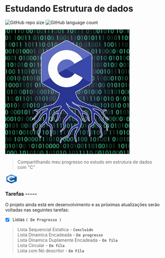 # Estudando Estrutura de dados

<!---Esses são exemplos. Veja https://shields.io para outras pessoas ou para personalizar este conjunto de escudos. Você pode querer incluir dependências, status do projeto e informações de licença aqui--->

![GitHub repo size](https://img.shields.io/github/repo-size/K3inn/Estrutura-de-dados)
![GitHub language count](https://img.shields.io/github/languages/count/K3inn/Estrutura-de-dados)

<img src="https://github.com/K3inn/Estrutura-de-dados/blob/main/assets/cover.png">

> Compartilhando meu progresso no estudo em estrutura de dados com "C"
<img align="center" alt="Rafa-Csharp" height="30" width="40" src="https://raw.githubusercontent.com/devicons/devicon/master/icons/c/c-original.svg">


### Tarefas -----

O projeto ainda está em desenvolvimento e as próximas atualizações serão voltadas nas seguintes tarefas:

- [x] Listas ```( Em Progresso )```
> Lista Sequencial Estatica - **```Concluido```**<br> 
> Lista Dinamica Encadeada - **```Em progresso```**<br>
> Lista Dinamica Duplamente Encadeada - **```Em fila```**<br>
> Lista Circular - **```Em fila```**<br>
> Lista com Nó descritor - **```Em Fila```**<br>
